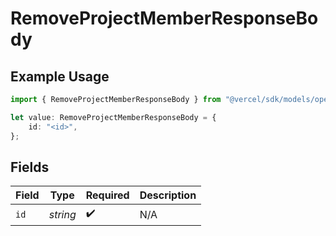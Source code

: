 # RemoveProjectMemberResponseBody

## Example Usage

```typescript
import { RemoveProjectMemberResponseBody } from "@vercel/sdk/models/operations";

let value: RemoveProjectMemberResponseBody = {
    id: "<id>",
};
```

## Fields

| Field              | Type               | Required           | Description        |
| ------------------ | ------------------ | ------------------ | ------------------ |
| `id`               | *string*           | :heavy_check_mark: | N/A                |